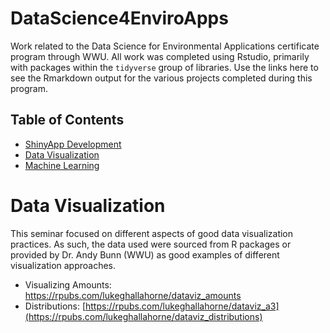 # DataScience4EnviroApps
Work related to the Data Science for Environmental Applications certificate program through WWU. All work was completed using Rstudio, primarily with packages within the `tidyverse` group of libraries. Use the links here to see the Rmarkdown output for the various projects completed during this program.

## Table of Contents
* [ShinyApp Development](#shinyapp-development)
* [Data Visualization](#data-visualization)
* [Machine Learning](#machine-learning)

# Data Visualization
This seminar focused on different aspects of good data visualization practices. As such, the data used were sourced from R packages or provided by Dr. Andy Bunn (WWU) as good examples of different visualization approaches.

* Visualizing Amounts: https://rpubs.com/lukeghallahorne/dataviz_amounts
* Distributions: [https://rpubs.com/lukeghallahorne/dataviz_a3](https://rpubs.com/lukeghallahorne/dataviz_distributions)

